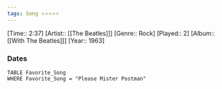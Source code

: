 ```yaml
---
tags: Song ⭐⭐⭐⭐⭐ 
---
```

[Time:: 2:37]
[Artist:: [[The Beatles]]]
[Genre:: Rock]
[Played:: 2]
[Album:: [[With The Beatles]]]
[Year:: 1963]
### Dates
````dataview
TABLE Favorite_Song
WHERE Favorite_Song = "Please Mister Postman"
````
